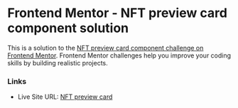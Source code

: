 # Frontend Mentor - NFT preview card component solution

This is a solution to the [NFT preview card component challenge on Frontend Mentor](https://www.frontendmentor.io/challenges/nft-preview-card-component-SbdUL_w0U). Frontend Mentor challenges help you improve your coding skills by building realistic projects. 

### Links

- Live Site URL: [NFT preview card](https://nottootechie.github.io/weekly-frontend-challanges/02-nft-preview-card-component-main/)
